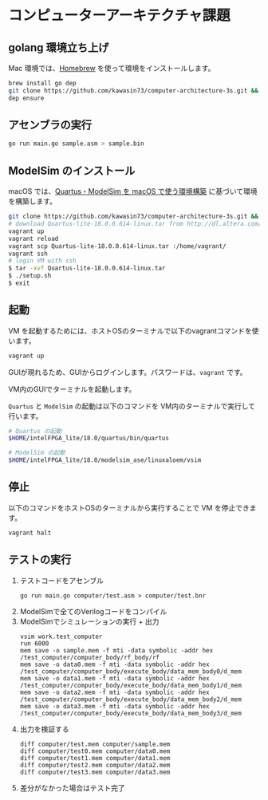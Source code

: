 # コンピューターアーキテクチャ課題

## golang 環境立ち上げ

Mac 環境では、[Homebrew](https://brew.sh/index_ja) を使って環境をインストールします。

```bash
brew install go dep
git clone https://github.com/kawasin73/computer-architecture-3s.git && cd computer-architecture-3s
dep ensure
```

## アセンブラの実行

```bash
go run main.go sample.asm > sample.bin
```

## ModelSim のインストール

macOS では、[Quartus・ModelSim を macOS で使う環境構築](https://qiita.com/kawasin73/items/f89aba6bc1dee39c3863) に基づいて環境を構築します。

```bash
git clone https://github.com/kawasin73/computer-architecture-3s.git && cd computer-architecture-3s
# download Quartus-lite-18.0.0.614-linux.tar from http://dl.altera.com/?edition=lite
vagrant up
vagrant reload
vagrant scp Quartus-lite-18.0.0.614-linux.tar :/home/vagrant/
vagrant ssh
# login VM with ssh
$ tar -xvf Quartus-lite-18.0.0.614-linux.tar
$ ./setup.sh
$ exit
```

## 起動

VM を起動するためには、ホストOSのターミナルで以下のvagrantコマンドを使います。

```bash
vagrant up
```

GUIが現れるため、GUIからログインします。パスワードは、`vagrant` です。

VM内のGUIでターミナルを起動します。

`Quartus` と `ModelSim` の起動は以下のコマンドを VM内のターミナルで実行して行います。

```bash
# Quartus の起動
$HOME/intelFPGA_lite/18.0/quartus/bin/quartus

# ModelSim の起動
$HOME/intelFPGA_lite/18.0/modelsim_ase/linuxaloem/vsim
```

## 停止

以下のコマンドをホストOSのターミナルから実行することで VM を停止できます。

```bash
vagrant halt
```

## テストの実行

1. テストコードをアセンブル
    ```
    go run main.go computer/test.asm > computer/test.bnr
    ```
2. ModelSimで全てのVerilogコードをコンパイル
3. ModelSimでシミュレーションの実行 + 出力
    ```
    vsim work.test_computer
    run 6000
    mem save -o sample.mem -f mti -data symbolic -addr hex /test_computer/computer_body/rf_body/rf
    mem save -o data0.mem -f mti -data symbolic -addr hex /test_computer/computer_body/execute_body/data_mem_body0/d_mem
    mem save -o data1.mem -f mti -data symbolic -addr hex /test_computer/computer_body/execute_body/data_mem_body1/d_mem
    mem save -o data2.mem -f mti -data symbolic -addr hex /test_computer/computer_body/execute_body/data_mem_body2/d_mem
    mem save -o data3.mem -f mti -data symbolic -addr hex /test_computer/computer_body/execute_body/data_mem_body3/d_mem
    ```
4. 出力を検証する
    ```
    diff computer/test.mem computer/sample.mem
    diff computer/test0.mem computer/data0.mem
    diff computer/test1.mem computer/data1.mem
    diff computer/test2.mem computer/data2.mem
    diff computer/test3.mem computer/data3.mem
    ```
5. 差分がなかった場合はテスト完了
